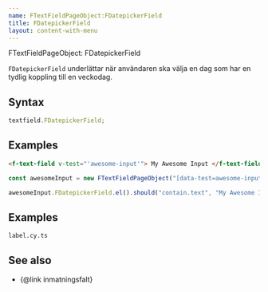 ```yaml
---
name: FTextFieldPageObject:FDatepickerField
title: FDatepickerField
layout: content-with-menu
---
```


FTextFieldPageObject: FDatepickerField

`FDatepickerField` underlättar när användaren ska välja en dag som har en tydlig koppling till en veckodag.

## Syntax

```ts
textfield.FDatepickerField;
```

## Examples

```html static
<f-text-field v-test="'awesome-input'"> My Awesome Input </f-text-field>
```

```ts
const awesomeInput = new FTextFieldPageObject("[data-test=awesome-input]");

awesomeInput.FDatepickerField.el().should("contain.text", "My Awesome Input");
```

## Examples

```import
label.cy.ts
```

## See also

-   {@link inmatningsfalt}

